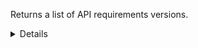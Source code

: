 Returns a list of API requirements versions.

<details>
<summary>Details</summary>

## Sort expressions

The following table lists the field names and directions you can use in a sort expression.

| Field               | Type        | Direction | Example                         |
|---------------------|-------------|-----------|---------------------------------|
| `id`                | `uuid`      | `asc`     | `?sort=asc(id)`                 |
|                     |             | `desc`    | `?sort=desc(id)`                |
| `name`              | `string`    | `asc`     | `?sort=asc(name)`               |
|                     |             | `desc`    | `?sort=desc(name)`              |
| `publishTime`       | `date-time` | `asc`     | `?sort=asc(publishTime)`        |
|                     |             | `desc`    | `?sort=desc(publishTime)`       |
| `semVer.major`      | `integer`   | `asc`     | `?sort=asc(semVer.major)`       |
|                     |             | `desc`    | `?sort=desc(semVer.major)`      |
| `semVer.minor`      | `integer`   | `asc`     | `?sort=asc(semVer.minor)`       |
|                     |             | `desc`    | `?sort=desc(semVer.minor)`      |
| `semVer.patch`      | `integer`   | `asc`     | `?sort=asc(semVer.patch)`       |
|                     |             | `desc`    | `?sort=desc(semVer.patch)`      |
| `semVer.preRelease` | `string`    | `asc`     | `?sort=asc(semVer.preRelease)`  |
|                     |             | `desc`    | `?sort=desc(semVer.preRelease)` |
| `semVer.build`      | `string`    | `asc`     | `?sort=asc(semVer.build)`       |
|                     |             | `desc`    | `?sort=desc(semVer.build)`      |
| `createTime`        | `date-time` | `asc`     | `?sort=asc(createTime)`         |
|                     |             | `desc`    | `?sort=desc(createTime)`        |
| `updateTime`        | `date-time` | `asc`     | `?sort=asc(updateTime)`         |
|                     |             | `desc`    | `?sort=desc(updateTime)`        |

### Default sort expression

If the `sort` parameter is omitted, the default sort expression is used:

```
?sort=desc(publishTime)
```

This causes results to be sorted by `publishTime` in descending order (from most recent to oldest).

## Filter expressions

The following table lists the field names and operators you can use in a filter expression.

| Field               | Type                    | Operator | Example                                                  |
|---------------------|-------------------------|----------|----------------------------------------------------------|
| `id`                | `uuid`                  | `eq`     | `?filter=eq(id,"533d3fe3-bccc-405a-9904-4f516e892856")`  |
|                     |                         | `neq`    | `?filter=neq(id,"533d3fe3-bccc-405a-9904-4f516e892856")` |
| `name`              | `string`                | `eq`     | `?filter=eq(name,"1.2.0")`                               |
|                     |                         | `neq`    | `?filter=neq(name,"1.2.0")`                              |
|                     |                         | `has`    | `?filter=has(name,"1.2")`                                |
|                     |                         | `stw`    | `?filter=stw(name,"1.2")`                                |
|                     |                         | `enw`    | `?filter=enw(name,"2.0")`                                |
|                     |                         | `reg`    | `?filter=reg(name,"^[a-zA-Z0-9 ]+$")`                    |
| `publishTime`       | `date-time`             | `eq`     | `?filter=eq(publishTime,"2024-03-16T14:15:30.500Z")`     |
|                     |                         | `neq`    | `?filter=neq(publishTime,"2024-03-16T14:15:30.500Z")`    |
|                     |                         | `gt`     | `?filter=gt(publishTime,"2024-03-16T14:15:30.500Z")`     |
|                     |                         | `gte`    | `?filter=gte(publishTime,"2024-03-16T14:15:30.500Z")`    |
|                     |                         | `lt`     | `?filter=lt(publishTime,"2024-03-16T14:15:30.500Z")`     |
|                     |                         | `lte`    | `?filter=lte(publishTime,"2024-03-16T14:15:30.500Z")`    |
| `semVer.major`      | `integer`               | `eq`     | `?filter=eq(semVer.major,1)`                             |
|                     |                         | `neq`    | `?filter=neq(semVer.major,1)`                            |
|                     |                         | `gt`     | `?filter=gt(semVer.major,1)`                             |
|                     |                         | `gte`    | `?filter=gte(semVer.major,1)`                            |
|                     |                         | `lt`     | `?filter=lt(semVer.major,1)`                             |
|                     |                         | `lte`    | `?filter=lte(semVer.major,1)`                            |
| `semVer.minor`      | `integer`               | `eq`     | `?filter=eq(semVer.minor,2)`                             |
|                     |                         | `neq`    | `?filter=neq(semVer.minor,2)`                            |
|                     |                         | `gt`     | `?filter=gt(semVer.minor,2)`                             |
|                     |                         | `gte`    | `?filter=gte(semVer.minor,2)`                            |
|                     |                         | `lt`     | `?filter=lt(semVer.minor,2)`                             |
|                     |                         | `lte`    | `?filter=lte(semVer.minor,2)`                            |
| `semVer.patch`      | `integer`               | `eq`     | `?filter=eq(semVer.patch,0)`                             |
|                     |                         | `neq`    | `?filter=neq(semVer.patch,0)`                            |
|                     |                         | `gt`     | `?filter=gt(semVer.patch,0)`                             |
|                     |                         | `gte`    | `?filter=gte(semVer.patch,0)`                            |
|                     |                         | `lt`     | `?filter=lt(semVer.patch,0)`                             |
|                     |                         | `lte`    | `?filter=lte(semVer.patch,0)`                            |
| `semVer.preRelease` | `string`                | `eq`     | `?filter=eq(semVer.preRelease,"beta")`                   |
|                     |                         | `neq`    | `?filter=neq(semVer.preRelease,"beta")`                  |
|                     |                         | `has`    | `?filter=has(semVer.preRelease,"be")`                    |
|                     |                         | `stw`    | `?filter=stw(semVer.preRelease,"be")`                    |
|                     |                         | `enw`    | `?filter=enw(semVer.preRelease,"ta")`                    |
|                     |                         | `reg`    | `?filter=reg(semVer.preRelease,"^[a-zA-Z0-9 ]+$")`       |
| `semVer.build`      | `string`                | `eq`     | `?filter=eq(semVer.build,"exp.sha.5114f85")`             |
|                     |                         | `neq`    | `?filter=neq(semVer.build,"exp.sha.5114f85")`            |
|                     |                         | `has`    | `?filter=has(semVer.build,"exp.sha")`                    |
|                     |                         | `stw`    | `?filter=stw(semVer.build,"exp.sha")`                    |
|                     |                         | `enw`    | `?filter=enw(semVer.build,"5114f85")`                    |
|                     |                         | `reg`    | `?filter=reg(semVer.build,"^[a-zA-Z0-9 ]+$")`            |
| `lifecycleState`    | `ProductLifecycleState` | `eq`     | `?filter=eq(lifecycleState,"PUBLISHED")`                 |
|                     |                         | `neq`    | `?filter=neq(lifecycleState,"PUBLISHED")`                |
| `createTime`        | `date-time`             | `eq`     | `?filter=eq(createTime,"2024-03-16T14:15:30.500Z")`      |
|                     |                         | `neq`    | `?filter=neq(createTime,"2024-03-16T14:15:30.500Z")`     |
|                     |                         | `gt`     | `?filter=gt(createTime,"2024-03-16T14:15:30.500Z")`      |
|                     |                         | `gte`    | `?filter=gte(createTime,"2024-03-16T14:15:30.500Z")`     |
|                     |                         | `lt`     | `?filter=lt(createTime,"2024-03-16T14:15:30.500Z")`      |
|                     |                         | `lte`    | `?filter=lte(createTime,"2024-03-16T14:15:30.500Z")`     |
| `updateTime`        | `date-time`             | `eq`     | `?filter=eq(updateTime,"2024-03-16T14:15:30.500Z")`      |
|                     |                         | `neq`    | `?filter=neq(updateTime,"2024-03-16T14:15:30.500Z")`     |
|                     |                         | `gt`     | `?filter=gt(updateTime,"2024-03-16T14:15:30.500Z")`      |
|                     |                         | `gte`    | `?filter=gte(updateTime,"2024-03-16T14:15:30.500Z")`     |
|                     |                         | `lt`     | `?filter=lt(updateTime,"2024-03-16T14:15:30.500Z")`      |
|                     |                         | `lte`    | `?filter=lte(updateTime,"2024-03-16T14:15:30.500Z")`     |

</details>
